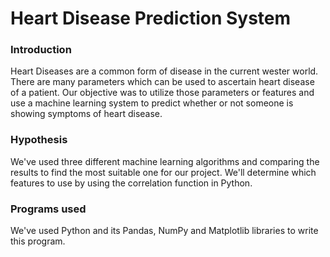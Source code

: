 # Heart Disease Prediction System

### Introduction
Heart Diseases are a common form of disease in the current wester world. There are many parameters which can be used to ascertain heart disease of a patient. Our objective was to utilize those parameters or features and use a machine learning system to predict whether or not someone is showing symptoms of heart disease.

### Hypothesis
We've used three different machine learning algorithms and comparing the results to find the most suitable one for our project. We'll determine which features to use by using the correlation function in Python.

### Programs used
We've used Python and its Pandas, NumPy and Matplotlib libraries to write this program.
